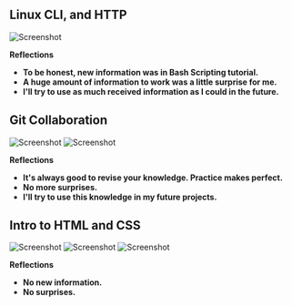## Linux CLI, and HTTP

![Screenshot](task_linux_cli/learn-the-command-line.jpg)

**Reflections**
 - **To be honest, new information was in Bash Scripting tutorial.**
 - **A huge amount of information to work was a little surprise for me.**
 - **I'll try to use as much received information as I could in the future.**
 
 ## Git Collaboration
 
 ![Screenshot](task_git_collaboration/Screenshot_Version-Control-with-Git-Udacity.jpg)
 ![Screenshot](task_git_collaboration/Screenshot_GitHub-Collaboration.jpg)

**Reflections**
 - **It's always good to revise your knowledge. Рractice makes perfect.**
 - **No more surprises.**
 - **I'll try to use this knowledge in my future projects.**
 
 ## Intro to HTML and CSS
 
 ![Screenshot](task_html_css_intro/Screenshot-Intro-to-HTML-and-CSS.png)
 ![Screenshot](task_html_css_intro/basic-html-HTML-Academy.png)
 ![Screenshot](task_html_css_intro/Screenshot_basic-css.png)
 
**Reflections**
 - **No new information.**
 - **No surprises.**
 
 
